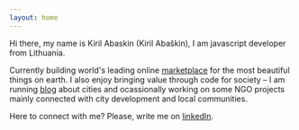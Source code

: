 ```yaml
---
layout: home
---
```


<p class="about-me">
  Hi there, my name is Kiril Abaskin (Kiril Abaškin), I am javascript developer from Lithuania.
</p>

<p class="about-me">
  Currently building world's leading online <a href="https://1stdibs.com">marketplace</a> for the most beautiful things on earth. I also enjoy bringing value through code for society – I am running <a href="https://urbanistas.lt">blog</a> about cities and ocassionally working on some NGO projects mainly connected with city development and local communities.
</p>

<p class="c-w">Here to connect with me? Please, write me on <a href="https://www.linkedin.com/in/kiril-aba%C5%A1kin-34842137/">linkedIn</a>.</p>
